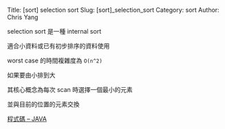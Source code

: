 Title: [sort] selection sort
Slug: [sort]_selection_sort
Category: sort
Author: Chris Yang

selection sort 是一種 internal sort

適合小資料或已有初步排序的資料使用

worst case 的時間複雜度為 <code>O(n^2)</code>

如果要由小排到大

其核心概念為每次 scan 時選擇一個最小的元素

並與目前的位置的元素交換

<a href="https://github.com/yljh21328/code_example/blob/master/SORT/selection_sort/selection_sort.java" target="_blank">程式碼 – JAVA</a>
